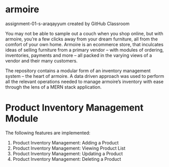 # armoire
assignment-01-s-araqayyum created by GitHub Classroom

You may not be able to sample out a couch when you shop online, but with armoire, you’re a few clicks away from your dream furniture, all from the comfort of your own home. Armoire is an ecommerce store, that inculcates ideas of selling furniture from a primary vendor – with modules of ordering, inventories,  payments and more – all packed in the varying views of a vendor and their many customers.

The repository contains a modular form of an inventory management system – the heart of armoire. A data driven approach was used to perform all the relevant operations needed to manage armoire’s inventory with ease through the lens of a MERN stack application. 

# Product Inventory Management Module
The following features are implemented:
  1. Product Inventory Management: Adding a Product
  2. Product Inventory Management: Viewing Product List
  3. Product Inventory Management: Updating a Product
  4. Product Inventory Management: Deleting a Product
